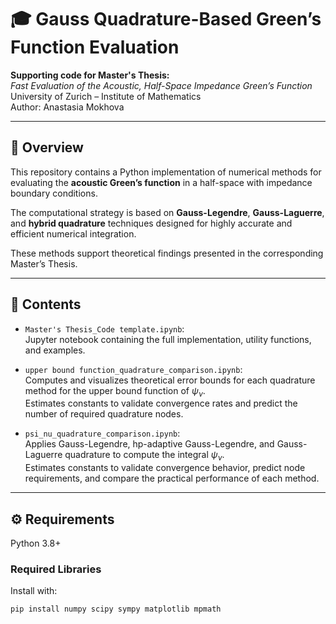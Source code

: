 # 🎓 Gauss Quadrature-Based Green’s Function Evaluation

**Supporting code for Master's Thesis:**  
*Fast Evaluation of the Acoustic, Half-Space Impedance Green’s Function*  
University of Zurich – Institute of Mathematics  
Author: Anastasia Mokhova

---

## 📘 Overview

This repository contains a Python implementation of numerical methods for evaluating the **acoustic Green’s function** in a half-space with impedance boundary conditions.

The computational strategy is based on **Gauss-Legendre**, **Gauss-Laguerre**, and **hybrid quadrature** techniques designed for highly accurate and efficient numerical integration.

These methods support theoretical findings presented in the corresponding Master’s Thesis.

---

## 📁 Contents

- `Master's Thesis_Code template.ipynb`:  
  Jupyter notebook containing the full implementation, utility functions, and examples.

- `upper bound function_quadrature_comparison.ipynb`:  
  Computes and visualizes theoretical error bounds for each quadrature method for the upper bound function of  $\psi_\nu$.  
  Estimates constants to validate convergence rates and predict the number of required quadrature nodes.

- `psi_nu_quadrature_comparison.ipynb`:  
  Applies Gauss-Legendre, hp-adaptive Gauss-Legendre, and Gauss-Laguerre quadrature to compute the integral $\psi_\nu$.  
  Estimates constants to validate convergence behavior, predict node requirements, and compare the practical performance of each method.


---

## ⚙️ Requirements

Python 3.8+

### Required Libraries

Install with:

```bash
pip install numpy scipy sympy matplotlib mpmath

